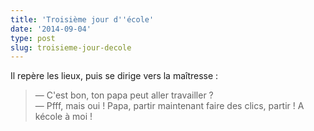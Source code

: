 ```yaml
---
title: 'Troisième jour d''école'
date: '2014-09-04'
type: post
slug: troisieme-jour-decole
---
```


Il repère les lieux, puis se dirige vers la maîtresse :

> — C'est bon, ton papa peut aller travailler ?  
> — Pfff, mais oui ! Papa, partir maintenant faire des clics, partir ! A kécole à moi !
